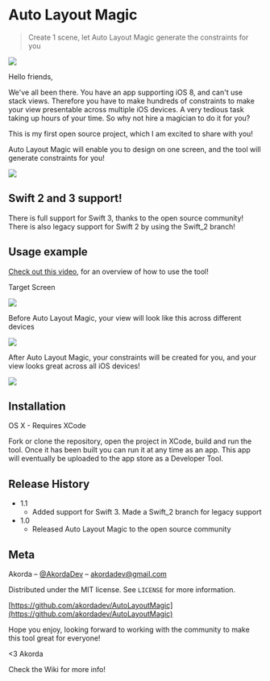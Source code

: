 # Auto Layout Magic
> Create 1 scene, let Auto Layout Magic generate the constraints for you

![](http://s32.postimg.org/jdq9gcbut/Auto_Layout_Magic_Icon.png)

Hello friends,

We've all been there.  You have an app supporting iOS 8, and can't use stack views.  Therefore you have to make hundreds of constraints to make your view presentable across multiple iOS devices.  A very tedious task taking up hours of your time.  So why not hire a magician to do it for you?

This is my first open source project, which I am excited to share with you!

Auto Layout Magic will enable you to design on one screen, and the tool will generate constraints for you!

![](http://s32.postimg.org/exgxcuix1/Screen_Shot_2016_05_19_at_4_46_46_PM.png)

## Swift 2 and 3 support!

There is full support for Swift 3, thanks to the open source community!  There is also legacy support for Swift 2 by using the Swift_2 branch!

## Usage example

[Check out this video](https://www.youtube.com/watch?v=rfUpann-zG4&feature=youtu.be), for an overview of how to use the tool!

Target Screen

![](http://s32.postimg.org/jme6vesxx/Target_Screen.png)

Before Auto Layout Magic, your view will look like this across different devices

![](http://s32.postimg.org/eekdiueit/Before_Magic.png)

After Auto Layout Magic, your constraints will be created for you, and your view looks great across all iOS devices!

![](http://s32.postimg.org/fgc6if3t1/After_Magic.png)

## Installation

OS X - Requires XCode

Fork or clone the repository, open the project in XCode, build and run the tool.  Once it has been built you can run it at any time as an app.  This app will eventually be uploaded to the app store as a Developer Tool.

## Release History

* 1.1
    * Added support for Swift 3.  Made a Swift_2 branch for legacy support
* 1.0
    * Released Auto Layout Magic to the open source community

## Meta

Akorda – [@AkordaDev](https://twitter.com/AkordaDev) – akordadev@gmail.com

Distributed under the MIT license. See ``LICENSE`` for more information.

[https://github.com/akordadev/AutoLayoutMagic](https://github.com/akordadev/AutoLayoutMagic)

Hope you enjoy, looking forward to working with the community to make this tool great for everyone!

<3 Akorda

Check the Wiki for more info!
